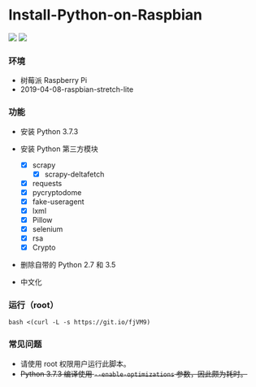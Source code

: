 # Install-Python-on-Raspbian
![](https://img.shields.io/badge/language-bash-orange.svg)
![](https://img.shields.io/badge/version-0.3-black.svg)

### 环境
* 树莓派 Raspberry Pi
* 2019-04-08-raspbian-stretch-lite

### 功能
* 安装 Python 3.7.3

* 安装 Python 第三方模块
  - [x] scrapy
    - [x] scrapy-deltafetch
  - [x] requests
  - [x] pycryptodome
  - [x] fake-useragent
  - [x] lxml
  - [x] Pillow
  - [x] selenium
  - [x] rsa
  - [x] Crypto

* 删除自带的 Python 2.7 和 3.5

* 中文化

### 运行（root）
```
bash <(curl -L -s https://git.io/fjVM9)
```

### 常见问题
* 请使用 root 权限用户运行此脚本。
* ~~Python 3.7.3 编译使用 `--enable-optimizations` 参数，因此颇为耗时。~~
